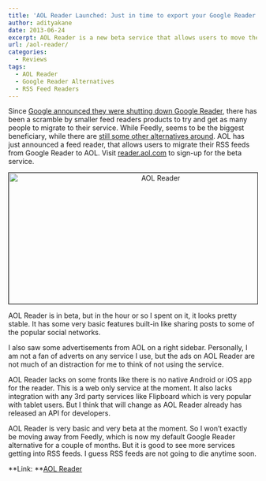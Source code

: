 ```yaml
---
title: 'AOL Reader Launched: Just in time to export your Google Reader feeds'
author: adityakane
date: 2013-06-24
excerpt: AOL Reader is a new beta service that allows users to move their Google Reader feeds to AOL Reader. This is a web only service. It does not at the moment support any mobile platform but has released an API for third-party developers.
url: /aol-reader/
categories:
  - Reviews
tags:
  - AOL Reader
  - Google Reader Alternatives
  - RSS Feed Readers
---
```

Since [Google announced they were shutting down Google Reader][1], there has been a scramble by smaller feed readers products to try and get as many people to migrate to their service. While Feedly, seems to be the biggest beneficiary, while there are [still some other alternatives around][2]. AOL has just announced a feed reader, that allows users to migrate their RSS feeds from Google Reader to AOL. Visit <a href="http://reader.aol.com/" onclick="_gaq.push(['_trackEvent', 'outbound-article', 'http://reader.aol.com/', 'reader.aol.com']);" >reader.aol.com</a> to sign-up for the beta service.

<p style="text-align: center;">
  <a href="http://cdn.devilsworkshop.org/files/2013/06/AOL-Reader.png"><img class="aligncenter  wp-image-75840" style="border: 1px solid black;" alt="AOL Reader" src="http://cdn.devilsworkshop.org/files/2013/06/AOL-Reader-600x266.png" width="600" height="266" /></a>
</p>

AOL Reader is in beta, but in the hour or so I spent on it, it looks pretty stable. It has some very basic features built-in like sharing posts to some of the popular social networks.

I also saw some advertisements from AOL on a right sidebar. Personally, I am not a fan of adverts on any service I use, but the ads on AOL Reader are not much of an distraction for me to think of not using the service.

AOL Reader lacks on some fronts like there is no native Android or iOS app for the reader. This is a web only service at the moment. It also lacks integration with any 3rd party services like Flipboard which is very popular with tablet users. But I think that will change as AOL Reader already has released an API for developers.

AOL Reader is very basic and very beta at the moment. So I won&#8217;t exactly be moving away from Feedly, which is now my default Google Reader alternative for a couple of months. But it is good to see more services getting into RSS feeds. I guess RSS feeds are not going to die anytime soon.

**Link: **<a href="http://reader.aol.com/" onclick="_gaq.push(['_trackEvent', 'outbound-article', 'http://reader.aol.com/', 'AOL Reader']);" >AOL Reader</a>

 [1]: http://devilsworkshop.org/news/google-reader-shutdown-rss-dead/72229/ "Google Reader shutdown"
 [2]: http://devilsworkshop.org/analysis/5-alternatives-google-reader/72245/ "Alternatives to Google Reader"
